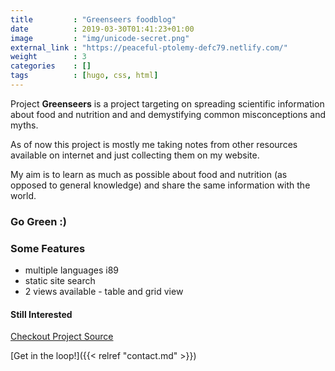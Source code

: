 ```yaml
---
title         : "Greenseers foodblog"
date          : 2019-03-30T01:41:23+01:00
image         : "img/unicode-secret.png"
external_link : "https://peaceful-ptolemy-defc79.netlify.com/"
weight        : 3
categories    : []
tags          : [hugo, css, html]
---
```


Project **Greenseers** is a project targeting on spreading scientific information about food and nutrition and and demystifying common misconceptions and myths.

As of now this project is mostly me taking notes from other resources available on internet
and just collecting them on my website.

My aim is to learn as much as possible about food and nutrition (as opposed to general knowledge)
and share the same information with the world.

### Go Green :)

### Some Features
- multiple languages i89
- static site search
- 2 views available - table and grid view

#### Still Interested

<div class="w3-button w3-theme">
  <a href="https://github.com/Green-Sight/greenseers">
    <i class="fa fa-github"></i>  Checkout Project Source
  </a>
</div>

[Get in the loop!]({{< relref "contact.md" >}})
